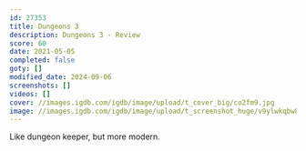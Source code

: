 ```yaml
---
id: 27353
title: Dungeons 3
description: Dungeons 3 - Review
score: 60
date: 2021-05-05
completed: false
goty: []
modified_date: 2024-09-06
screenshots: []
videos: []
cover: //images.igdb.com/igdb/image/upload/t_cover_big/co2fm9.jpg
image: //images.igdb.com/igdb/image/upload/t_screenshot_huge/v9ylwkqbw8a7poolfwi2.jpg
---
```

Like dungeon keeper, but more modern.